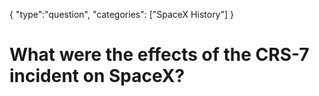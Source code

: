 {
    "type":"question",
    "categories": ["SpaceX History"]
}

# What were the effects of the CRS-7 incident on SpaceX?
